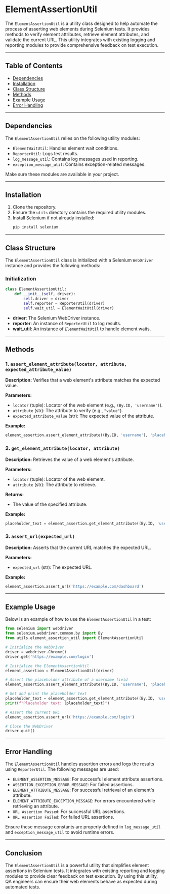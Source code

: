 # ElementAssertionUtil

The `ElementAssertionUtil` is a utility class designed to help automate the process of asserting web elements during Selenium tests. It provides methods to verify element attributes, retrieve element attributes, and validate the current URL. This utility integrates with existing logging and reporting modules to provide comprehensive feedback on test execution.

---

## Table of Contents
- [Dependencies](#dependencies)
- [Installation](#installation)
- [Class Structure](#class-structure)
- [Methods](#methods)
- [Example Usage](#example-usage)
- [Error Handling](#error-handling)

---

## Dependencies
The `ElementAssertionUtil` relies on the following utility modules:
- `ElementWaitUtil`: Handles element wait conditions.
- `ReporterUtil`: Logs test results.
- `log_message_util`: Contains log messages used in reporting.
- `exception_message_util`: Contains exception-related messages.

Make sure these modules are available in your project.

---

## Installation
1. Clone the repository.
2. Ensure the `utils` directory contains the required utility modules.
3. Install Selenium if not already installed:
   ```bash
   pip install selenium
   ```

---

## Class Structure
The `ElementAssertionUtil` class is initialized with a Selenium `WebDriver` instance and provides the following methods:

### **Initialization**
```python
class ElementAssertionUtil:
    def __init__(self, driver):
        self.driver = driver
        self.reporter = ReporterUtil(driver)
        self.wait_util = ElementWaitUtil(driver)
```
- **driver**: The Selenium WebDriver instance.
- **reporter**: An instance of `ReporterUtil` to log results.
- **wait_util**: An instance of `ElementWaitUtil` to handle element waits.

---

## Methods
### 1. `assert_element_attribute(locator, attribute, expected_attribute_value)`
**Description:** Verifies that a web element's attribute matches the expected value.

**Parameters:**
- `locator` (tuple): Locator of the web element (e.g., `(By.ID, 'username')`).
- `attribute` (str): The attribute to verify (e.g., `"value"`).
- `expected_attribute_value` (str): The expected value of the attribute.

**Example:**
```python
element_assertion.assert_element_attribute((By.ID, 'username'), 'placeholder', 'Enter your username')
```

### 2. `get_element_attribute(locator, attribute)`
**Description:** Retrieves the value of a web element's attribute.

**Parameters:**
- `locator` (tuple): Locator of the web element.
- `attribute` (str): The attribute to retrieve.

**Returns:**
- The value of the specified attribute.

**Example:**
```python
placeholder_text = element_assertion.get_element_attribute((By.ID, 'username'), 'placeholder')
```

### 3. `assert_url(expected_url)`
**Description:** Asserts that the current URL matches the expected URL.

**Parameters:**
- `expected_url` (str): The expected URL.

**Example:**
```python
element_assertion.assert_url('https://example.com/dashboard')
```

---

## Example Usage
Below is an example of how to use the `ElementAssertionUtil` in a test:

```python
from selenium import webdriver
from selenium.webdriver.common.by import By
from utils.element_assertion_util import ElementAssertionUtil

# Initialize the WebDriver
driver = webdriver.Chrome()
driver.get('https://example.com/login')

# Initialize the ElementAssertionUtil
element_assertion = ElementAssertionUtil(driver)

# Assert the placeholder attribute of a username field
element_assertion.assert_element_attribute((By.ID, 'username'), 'placeholder', 'Enter your username')

# Get and print the placeholder text
placeholder_text = element_assertion.get_element_attribute((By.ID, 'username'), 'placeholder')
print(f"Placeholder text: {placeholder_text}")

# Assert the current URL
element_assertion.assert_url('https://example.com/login')

# Close the WebDriver
driver.quit()
```

---

## Error Handling
The `ElementAssertionUtil` handles assertion errors and logs the results using `ReporterUtil`. The following messages are used:
- `ELEMENT_ASSERTION_MESSAGE`: For successful element attribute assertions.
- `ASSERTION_EXCEPTION_ERROR_MESSAGE`: For failed assertions.
- `ELEMENT_ATTRIBUTE_MESSAGE`: For successful retrieval of an element's attribute.
- `ELEMENT_ATTRIBUTE_EXCEPTION_MESSAGE`: For errors encountered while retrieving an attribute.
- `URL Assertion Passed`: For successful URL assertions.
- `URL Assertion Failed`: For failed URL assertions.

Ensure these message constants are properly defined in `log_message_util` and `exception_message_util` to avoid runtime errors.

---

## Conclusion
The `ElementAssertionUtil` is a powerful utility that simplifies element assertions in Selenium tests. It integrates with existing reporting and logging modules to provide clear feedback on test execution. By using this utility, QA engineers can ensure their web elements behave as expected during automated tests.

